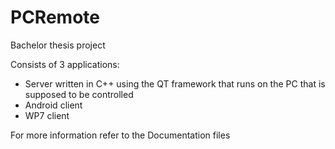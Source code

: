 PCRemote
========

Bachelor thesis project

Consists of 3 applications:
* Server written in C++ using the QT framework that runs on the PC that is supposed to be controlled
* Android client
* WP7 client

For more information refer to the Documentation files